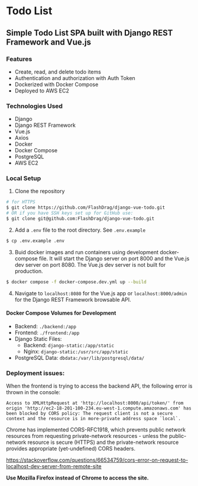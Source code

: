 # Todo List

## Simple Todo List SPA built with Django REST Framework and Vue.js

### Features
- Create, read, and delete todo items
- Authentication and authorization with Auth Token
- Dockerized with Docker Compose
- Deployed to AWS EC2

### Technologies Used
- Django
- Django REST Framework
- Vue.js
- Axios
- Docker
- Docker Compose
- PostgreSQL
- AWS EC2


### Local Setup
1. Clone the repository
```bash
# for HTTPS
$ git clone https://github.com/FlashDrag/django-vue-todo.git
# OR if you have SSH keys set up for GitHub use:
$ git clone git@github.com:FlashDrag/django-vue-todo.git
```
2. Add a `.env` file to the root directory. See `.env.example`
```bash
$ cp .env.example .env
```
3. Buid docker images and run containers using development docker-compose file. It will start the Django server on port 8000 and the Vue.js dev server on port 8080. The Vue.js dev server is not built for production.
```bash
$ docker compose -f docker-compose.dev.yml up --build
```
4. Navigate to `localhost:8080` for the Vue.js app or `localhost:8000/admin` for the Django REST Framework browsable API.

#### Docker Compose Volumes for Development
- Backend: `./backend:/app`
- Frontend: `./frontend:/app`
- Django Static Files:
    - Backend: `django-static:/app/static`
    - Nginx: `django-static:/usr/src/app/static`
- PostgreSQL Data: `dbdata:/var/lib/postgresql/data/`


### Deployment issues:
When the frontend is trying to access the backend API, the following error is thrown in the console:
```
Access to XMLHttpRequest at 'http://localhost:8000/api/token/' from origin 'http://ec2-18-201-100-234.eu-west-1.compute.amazonaws.com' has been blocked by CORS policy: The request client is not a secure context and the resource is in more-private address space `local`.
```

Chrome has implemented CORS-RFC1918, which prevents public network resources from requesting private-network resources - unless the public-network resource is secure (HTTPS) and the private-network resource provides appropriate (yet-undefined) CORS headers.

https://stackoverflow.com/questions/66534759/cors-error-on-request-to-localhost-dev-server-from-remote-site

**Use Mozilla Firefox instead of Chrome to access the site.**